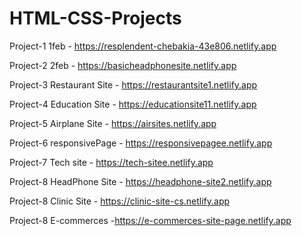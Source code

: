 
# HTML-CSS-Projects

Project-1 1feb -  https://resplendent-chebakia-43e806.netlify.app

Project-2 2feb -  https://basicheadphonesite.netlify.app

Project-3 Restaurant Site - https://restaurantsite1.netlify.app

Project-4 Education Site - https://educationsite11.netlify.app
 
Project-5 Airplane Site - https://airsites.netlify.app

Project-6 responsivePage - https://responsivepagee.netlify.app

Project-7 Tech site - https://tech-sitee.netlify.app

Project-8 HeadPhone Site - https://headphone-site2.netlify.app

Project-8 Clinic Site - https://clinic-site-cs.netlify.app

Project-8 E-commerces -https://e-commerces-site-page.netlify.app
